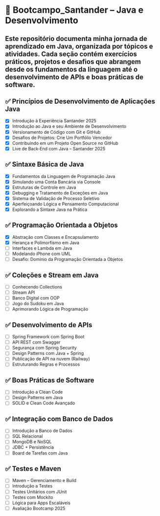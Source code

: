 # 📘 Bootcampo_Santander – Java e Desenvolvimento

## Este repositório documenta minha jornada de aprendizado em Java, organizada por tópicos e atividades. Cada seção contém exercícios práticos, projetos e desafios que abrangem desde os fundamentos da linguagem até o desenvolvimento de APIs e boas práticas de software.

## ✅ Princípios de Desenvolvimento de Aplicações Java
- [x] Introdução à Experiência Santander 2025
- [x] Introdução ao Java e seu Ambiente de Desenvolvimento
- [x] Versionamento de Código com Git e GitHub
- [x] Desafios de Projetos: Crie Um Portfólio Vencedor
- [x] Contribuindo em um Projeto Open Source no GitHub
- [x] Live de Back‑End com Java – Santander 2025

## ✅ Sintaxe Básica de Java
- [x] Fundamentos da Linguagem de Programação Java
- [x] Simulando uma Conta Bancária via Console
- [x] Estruturas de Controle em Java
- [x] Debugging e Tratamento de Exceções em Java
- [x] Sistema de Validação de Processo Seletivo
- [x] Aperfeiçoando Lógica e Pensamento Computacional
- [x] Explorando a Sintaxe Java na Prática

## ✅ Programação Orientada a Objetos
- [x] Abstração com Classes e Encapsulamento
- [x] Herança e Polimorfismo em Java
- [ ] Interfaces e Lambda em Java
- [ ] Modelando iPhone com UML
- [ ] Desafio: Domínio da Programação Orientada a Objetos

## ✅ Coleções e Stream em Java
- [ ] Conhecendo Collections
- [ ] Stream API
- [ ] Banco Digital com OOP
- [ ] Jogo do Sudoku em Java
- [ ] Aprimorando Lógica de Programação

## ✅ Desenvolvimento de APIs
- [ ] Spring Framework com Spring Boot
- [ ] API REST com Swagger
- [ ] Segurança com Spring Security
- [ ] Design Patterns com Java + Spring
- [ ] Publicação de API na nuvem (Railway)
- [ ] Estruturando Regras e Processos

## ✅ Boas Práticas de Software
- [ ] Introdução a Clean Code
- [ ] Design Patterns em Java
- [ ] SOLID e Clean Code Avançado

## ✅ Integração com Banco de Dados
- [ ] Introdução a Banco de Dados
- [ ] SQL Relacional
- [ ] MongoDB e NoSQL
- [ ] JDBC + Persistência
- [ ] Board de Tarefas com Java

## ✅ Testes e Maven
- [ ] Maven – Gerenciamento e Build
- [ ] Introdução a Testes
- [ ] Testes Unitários com JUnit
- [ ] Testes com Mockito
- [ ] Lógica para Apps Escaláveis
- [ ] Avaliação Bootcamp 2025
